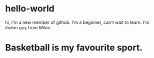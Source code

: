 # hello-world
hi, i'm a new member of github. I'm a beginner, can't wait to learn.
I'm *italian* guy from *Milan*. 
# Basketball is my favourite sport.
